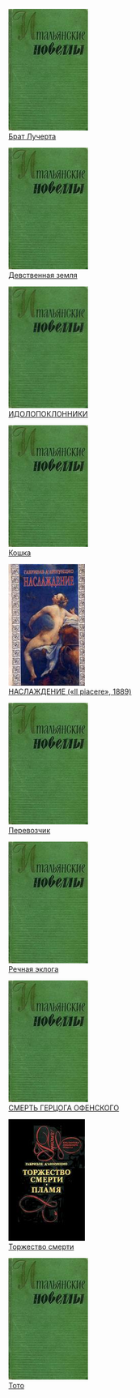 ![](Брат%20Лучерта.jpg)  
[Брат Лучерта](Брат%20Лучерта.txt)

![](Девственная%20земля.jpg)  
[Девственная земля](Девственная%20земля.txt)

![](ИДОЛОПОКЛОННИКИ.jpg)  
[ИДОЛОПОКЛОННИКИ](ИДОЛОПОКЛОННИКИ.txt)

![](Кошка.jpg)  
[Кошка](Кошка.txt)

![](НАСЛАЖДЕНИЕ%20(«Il%20piacere»,%201889).jpg)  
[НАСЛАЖДЕНИЕ («Il piacere», 1889)](НАСЛАЖДЕНИЕ%20(«Il%20piacere»,%201889).txt)

![](Перевозчик.jpg)  
[Перевозчик](Перевозчик.txt)

![](Речная%20эклога.jpg)  
[Речная эклога](Речная%20эклога.txt)

![](СМЕРТЬ%20ГЕРЦОГА%20ОФЕНСКОГО.jpg)  
[СМЕРТЬ ГЕРЦОГА ОФЕНСКОГО](СМЕРТЬ%20ГЕРЦОГА%20ОФЕНСКОГО.txt)

![](Торжество%20смерти.jpg)  
[Торжество смерти](Торжество%20смерти.txt)

![](Тото.jpg)  
[Тото](Тото.txt)
